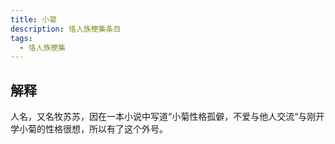```yaml
---
title: 小菊
description: 恪人族梗集条目
tags:
  - 恪人族梗集
---
```


## 解释

人名，又名牧苏苏，因在一本小说中写道“小菊性格孤僻，不爱与他人交流“与刚开学小菊的性格很想，所以有了这个外号。